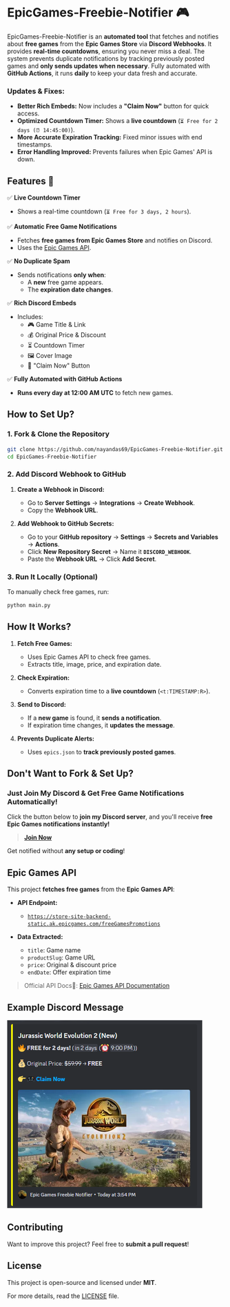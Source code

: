 # EpicGames-Freebie-Notifier 🎮 

EpicGames-Freebie-Notifier is an **automated tool** that fetches and notifies about **free games** from the **Epic Games Store** via **Discord Webhooks**. It provides **real-time countdowns**, ensuring you never miss a deal. The system prevents duplicate notifications by tracking previously posted games and **only sends updates when necessary**. Fully automated with **GitHub Actions**, it runs **daily** to keep your data fresh and accurate.  


### Updates & Fixes:  
- **Better Rich Embeds:** Now includes a **"Claim Now"** button for quick access.  
- **Optimized Countdown Timer:** Shows a **live countdown** (`⏳ Free for 2 days (⏰ 14:45:00)`).  
- **More Accurate Expiration Tracking:** Fixed minor issues with end timestamps.  
- **Error Handling Improved:** Prevents failures when Epic Games' API is down.  


## Features 📌  

✅ **Live Countdown Timer**  
- Shows a real-time countdown (`⏳ Free for 3 days, 2 hours`).  

✅ **Automatic Free Game Notifications**  
- Fetches **free games from Epic Games Store** and notifies on Discord.  
- Uses the [Epic Games API](https://store-site-backend-static.ak.epicgames.com/freeGamesPromotions).  

✅ **No Duplicate Spam**  
- Sends notifications **only when**:  
  - A **new** free game appears.  
  - The **expiration date changes**.  

✅ **Rich Discord Embeds**  
- Includes:  
  - 🎮 Game Title & Link  
  - 💰 Original Price & Discount  
  - ⏳ Countdown Timer  
  - 🖼️ Cover Image  
  - 🎯 "Claim Now" Button  

✅ **Fully Automated with GitHub Actions**  
- **Runs every day at 12:00 AM UTC** to fetch new games.  


## How to Set Up? 

### 1. Fork & Clone the Repository  
```bash
git clone https://github.com/nayandas69/EpicGames-Freebie-Notifier.git
cd EpicGames-Freebie-Notifier
```

### 2. Add Discord Webhook to GitHub  
1. **Create a Webhook in Discord:**  
   - Go to **Server Settings** → **Integrations** → **Create Webhook**.  
   - Copy the **Webhook URL**.  

2. **Add Webhook to GitHub Secrets:**  
   - Go to your **GitHub repository** → **Settings** → **Secrets and Variables** → **Actions**.  
   - Click **New Repository Secret** → Name it **`DISCORD_WEBHOOK`**.  
   - Paste the **Webhook URL** → Click **Add Secret**.  

### 3. Run It Locally (Optional)  
To manually check free games, run:  
```bash
python main.py
```


## How It Works? 

1. **Fetch Free Games:**  
   - Uses Epic Games API to check free games.  
   - Extracts title, image, price, and expiration date.  

2. **Check Expiration:**  
   - Converts expiration time to a **live countdown** (`<t:TIMESTAMP:R>`).  

3. **Send to Discord:**  
   - If a **new game** is found, it **sends a notification**.  
   - If expiration time changes, it **updates the message**.  

4. **Prevents Duplicate Alerts:**  
   - Uses `epics.json` to **track previously posted games**.  


## Don't Want to Fork & Set Up?  

### Just Join My Discord & Get Free Game Notifications Automatically!  
Click the button below to **join my Discord server**, and you'll receive **free Epic Games notifications instantly!**  

> **[Join Now](https://discord.gg/skHyssu)**  

Get notified without **any setup or coding**!  


## Epic Games API  

This project **fetches free games** from the **Epic Games API**:  

- **API Endpoint:**  
  - [`https://store-site-backend-static.ak.epicgames.com/freeGamesPromotions`](https://store-site-backend-static.ak.epicgames.com/freeGamesPromotions)  

- **Data Extracted:**  
  - `title`: Game name  
  - `productSlug`: Game URL  
  - `price`: Original & discount price  
  - `endDate`: Offer expiration time  

> Official API Docs📄: [Epic Games API Documentation](https://dev.epicgames.com/docs)  


## Example Discord Message  

<img src="img/Demo1.png" alt="Example Discord Message" width="453" height="435"> 


## Contributing  

Want to improve this project? Feel free to **submit a pull request**!  


## License

This project is open-source and licensed under **MIT**.  

For more details, read the [LICENSE](LICENSE) file.  